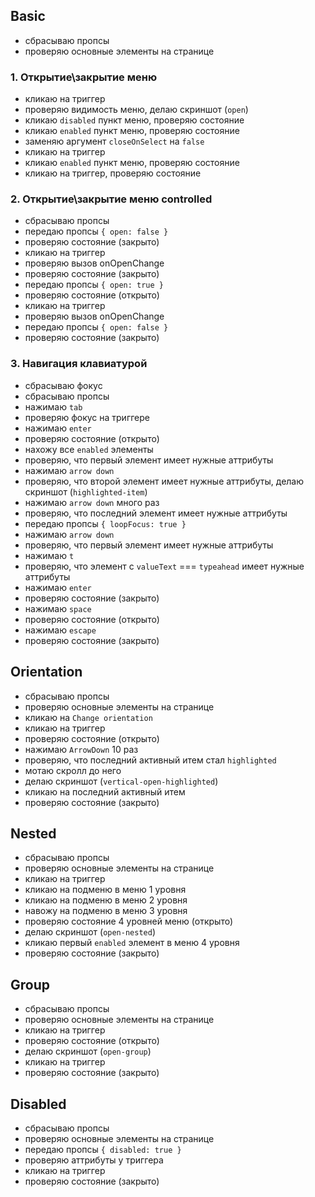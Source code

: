 ## Basic

- сбрасываю пропсы
- проверяю основные элементы на странице

### 1. Открытие\закрытие меню

- кликаю на триггер
- проверяю видимость меню, делаю скриншот (`open`)
- кликаю `disabled` пункт меню, проверяю состояние
- кликаю `enabled` пункт меню, проверяю состояние
- заменяю аргумент `closeOnSelect` на `false`
- кликаю на триггер
- кликаю `enabled` пункт меню, проверяю состояние
- кликаю на триггер, проверяю состояние

### 2. Открытие\закрытие меню controlled

- сбрасываю пропсы
- передаю пропсы `{ open: false }`
- проверяю состояние (закрыто)
- кликаю на триггер
- проверяю вызов onOpenChange
- проверяю состояние (закрыто)
- передаю пропсы `{ open: true }`
- проверяю состояние (открыто)
- кликаю на триггер
- проверяю вызов onOpenChange
- передаю пропсы `{ open: false }`
- проверяю состояние (закрыто)

### 3. Навигация клавиатурой

- сбрасываю фокус
- сбрасываю пропсы
- нажимаю `tab`
- проверяю фокус на триггере
- нажимаю `enter`
- проверяю состояние (открыто)
- нахожу все `enabled` элементы
- проверяю, что первый элемент имеет нужные аттрибуты
- нажимаю `arrow down`
- проверяю, что второй элемент имеет нужные аттрибуты, делаю скриншот (`highlighted-item`)
- нажимаю `arrow down` много раз
- проверяю, что последний элемент имеет нужные аттрибуты
- передаю пропсы `{ loopFocus: true }`
- нажимаю `arrow down`
- проверяю, что первый элемент имеет нужные аттрибуты
- нажимаю `t`
- проверяю, что элемент с `valueText` === `typeahead` имеет нужные аттрибуты
- нажимаю `enter`
- проверяю состояние (закрыто)
- нажимаю `space`
- проверяю состояние (открыто)
- нажимаю `escape`
- проверяю состояние (закрыто)

## Orientation

- сбрасываю пропсы
- проверяю основные элементы на странице
- кликаю на `Change orientation`
- кликаю на триггер
- проверяю состояние (открыто)
- нажимаю `ArrowDown` 10 раз
- проверяю, что последний активный итем стал `highlighted`
- мотаю скролл до него
- делаю скриншот (`vertical-open-highlighted`)
- кликаю на последний активный итем
- проверяю состояние (закрыто)

## Nested

- сбрасываю пропсы
- проверяю основные элементы на странице
- кликаю на триггер
- кликаю на подменю в меню 1 уровня
- кликаю на подменю в меню 2 уровня
- навожу на подменю в меню 3 уровня
- проверяю состояние 4 уровней меню (открыто)
- делаю скриншот (`open-nested`)
- кликаю первый `enabled` элемент в меню 4 уровня
- проверяю состояние (закрыто)

## Group

- сбрасываю пропсы
- проверяю основные элементы на странице
- кликаю на триггер
- проверяю состояние (открыто)
- делаю скриншот (`open-group`)
- кликаю на триггер
- проверяю состояние (закрыто)

## Disabled

- сбрасываю пропсы
- проверяю основные элементы на странице
- передаю пропсы `{ disabled: true }`
- проверяю аттрибуты у триггера
- кликаю на триггер
- проверяю состояние (закрыто)